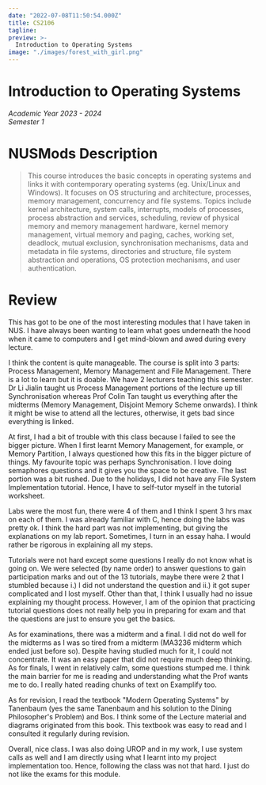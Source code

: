 ```yaml
---
date: "2022-07-08T11:50:54.000Z"
title: CS2106
tagline:
preview: >-
  Introduction to Operating Systems
image: "./images/forest_with_girl.png"
--- 
```


# Introduction to Operating Systems
*Academic Year 2023 - 2024*  
*Semester 1*

# NUSMods Description
> This course introduces the basic concepts in operating systems and links it with contemporary operating systems (eg. Unix/Linux and Windows). It focuses on OS structuring and architecture, processes, memory management, concurrency and file systems. Topics include kernel architecture, system calls, interrupts, models of processes, process abstraction and services, scheduling, review of physical memory and memory management hardware, kernel memory management, virtual memory and paging, caches, working set, deadlock, mutual exclusion, synchronisation mechanisms, data and metadata in file systems, directories and structure, file system abstraction and operations, OS protection mechanisms, and user authentication.

# Review
This has got to be one of the most interesting modules that I have taken in NUS. I have always been wanting to learn what goes underneath the hood when it came to computers and I get mind-blown and awed during every lecture.

I think the content is quite manageable. The course is split into 3 parts: Process Management, Memory Management and File Management. There is a lot to learn but it is doable. We have 2 lecturers teaching this semester. Dr Li Jialin taught us Process Management portions of the lecture up till Synchronisation whereas Prof Colin Tan taught us everything after the midterms (Memory Management, Disjoint Memory Scheme onwards). I think it might be wise to attend all the lectures, otherwise, it gets bad since everything is linked.

At first, I had a bit of trouble with this class because I failed to see the bigger picture. When I first learnt Memory Management, for example, or Memory Partition, I always questioned how this fits in the bigger picture of things. My favourite topic was perhaps Synchronisation. I love doing semaphores questions and it gives you the space to be creative. The last portion was a bit rushed. Due to the holidays, I did not have any File System Implementation tutorial. Hence, I have to self-tutor myself in the tutorial worksheet.

Labs were the most fun, there were 4 of them and I think I spent 3 hrs max on each of them. I was already familiar with C, hence doing the labs was pretty ok. I think the hard part was not implementing, but giving the explanations on my lab report. Sometimes, I turn in an essay haha. I would rather be rigorous in explaining all my steps.

Tutorials were not hard except some questions I really do not know what is going on. We were selected (by name order) to answer questions to gain participation marks and out of the 13 tutorials, maybe there were 2 that I stumbled because i.) I did not understand the question and ii.) it got super complicated and I lost myself. Other than that, I think I usually had no issue explaining my thought process. However, I am of the opinion that practicing tutorial questions does not really help you in preparing for exam and that the questions are just to ensure you get the basics.

As for examinations, there was a midterm and a final. I did not do well for the midterms as I was so tired from a midterm (MA3236 midterm which ended just before so). Despite having studied much for it, I could not concentrate. It was an easy paper that did not require much deep thinking. As for finals, I went in relatively calm, some questions stumped me. I think the main barrier for me is reading and understanding what the Prof wants me to do. I really hated reading chunks of text on Examplify too.

As for revision, I read the textbook "Modern Operating Systems" by Tanenbaum (yes the same Tanenbaum and his solution to the Dining Philosopher's Problem) and Bos. I think some of the Lecture material and diagrams originated from this book. This textbook was easy to read and I consulted it regularly during revision.

Overall, nice class. I was also doing UROP and in my work, I use system calls as well and I am directly using what I learnt into my project implementation too. Hence, following the class was not that hard. I just do not like the exams for this module.
